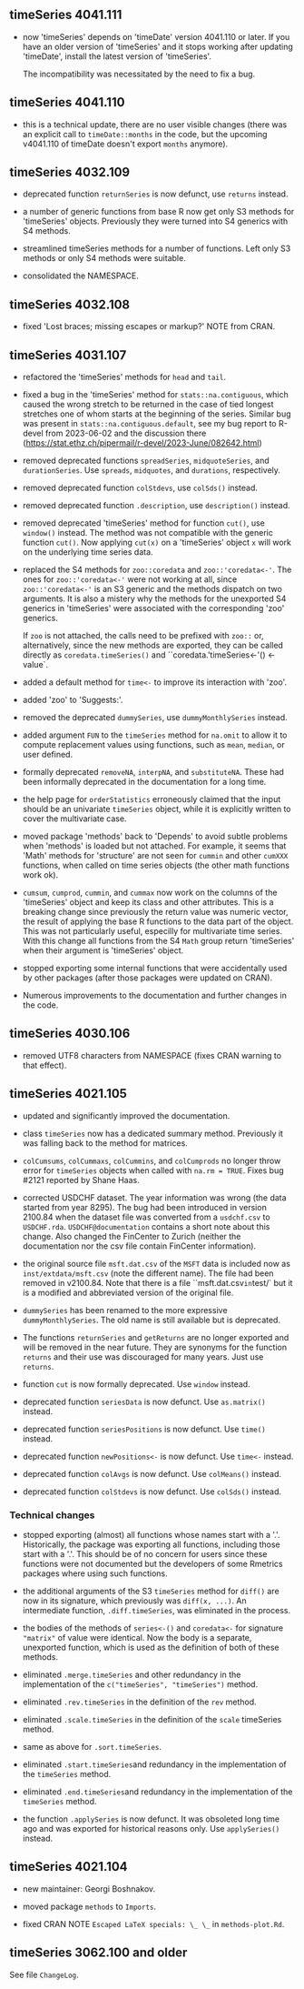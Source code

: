 ## timeSeries 4041.111

- now 'timeSeries' depends on 'timeDate' version 4041.110 or later.  If you have
  an older version of 'timeSeries' and it stops working after updating
  'timeDate', install the latest version of 'timeSeries'.
  
  The incompatibility was necessitated by the need to fix a bug.


## timeSeries 4041.110

- this is a technical update, there are no user visible changes (there was an
  explicit call to `timeDate::months` in the code, but the upcoming v4041.110 of
  timeDate doesn't export `months` anymore).


## timeSeries 4032.109

- deprecated function `returnSeries` is now defunct, use `returns` instead.

- a number of generic functions from base R now get only S3 methods for
  'timeSeries' objects. Previously they were turned into S4 generics with S4
  methods.

- streamlined timeSeries methods for a number of functions. Left only S3 methods
  or only S4 methods were suitable.

- consolidated the NAMESPACE.


## timeSeries 4032.108

- fixed 'Lost braces; missing escapes or markup?' NOTE from CRAN.


## timeSeries 4031.107

- refactored the 'timeSeries' methods for `head` and `tail`.

- fixed a bug in the 'timeSeries' method for `stats::na.contiguous`, which
  caused the wrong stretch to be returned in the case of tied longest stretches
  one of whom starts at the beginning of the series. Similar bug was present in
  `stats::na.contiguous.default`, see my bug report to R-devel from 2023-06-02
  and the discussion there
  (https://stat.ethz.ch/pipermail/r-devel/2023-June/082642.html)

- removed deprecated functions `spreadSeries`, `midquoteSeries`, and
  `durationSeries`.  Use `spreads`, `midquotes`, and `durations`, respectively.

- removed deprecated function `colStdevs`, use `colSds()` instead.

- removed deprecated function `.description`, use `description()` instead.

- removed deprecated 'timeSeries' method for function `cut()`, use `window()`
  instead. The method was not compatible with the generic function `cut()`. Now
  applying `cut(x)` on a 'timeSeries' object `x` will work on the underlying
  time series data.

- replaced the S4 methods for `zoo::coredata` and `zoo::'coredata<-'`. The ones
  for `zoo::'coredata<-'` were not working at all, since `zoo::'coredata<-'` is
  an S3 generic and the methods dispatch on two arguments. It is also a mistery
  why the methods for the unexported S4 generics in 'timeSeries' were associated
  with the corresponding 'zoo' generics.

  If `zoo` is not attached, the calls need to be prefixed with `zoo::` or,
  alternatively, since the new methods are exported, they can be called directly
  as `coredata.timeSeries()` and ``coredata.'timeSeries<-'() <- value`.

- added a default method for `time<-` to improve its interaction with 'zoo'.

- added 'zoo' to 'Suggests:'.

- removed the deprecated `dummySeries`, use `dummyMonthlySeries` instead.

- added argument `FUN` to the `timeSeries` method for `na.omit` to allow it to
  compute replacement values using functions, such as `mean`, `median`, or user
  defined.

- formally deprecated `removeNA`, `interpNA`, and `substituteNA`. These had been
  informally deprecated in the documentation for a long time.

- the help page for `orderStatistics` erroneously claimed that the input should
  be an univariate `timeSeries` object, while it is explicitly written to cover
  the multivariate case.

- moved package 'methods' back to 'Depends' to avoid subtle problems when
  'methods' is loaded but not attached. For example, it seems that 'Math'
  methods for 'structure' are not seen for `cummin` and other `cumXXX`
  functions, when called on time series objects (the other math functions work
  ok).

- `cumsum`, `cumprod`, `cummin`, and `cummax` now work on the columns of the
  'timeSeries' object and keep its class and other attributes. This is a
  breaking change since previously the return value was numeric vector, the
  result of applying the base R functions to the data part of the object. This
  was not particularly useful, especilly for multivariate time series.  With
  this change all functions from the S4 `Math` group return 'timeSeries' when
  their argument is 'timeSeries' object.

- stopped exporting some internal functions that were accidentally used by other
  packages (after those packages were updated on CRAN).

- Numerous improvements to the documentation and further changes in the code.


## timeSeries 4030.106

- removed UTF8 characters from NAMESPACE (fixes CRAN warning to that effect).


## timeSeries 4021.105

- updated and significantly improved the documentation.

- class `timeSeries` now has a dedicated summary method. Previously it was
  falling back to the method for matrices.

- `colCumsums`, `colCummaxs`, `colCummins`, and `colCumprods` no longer throw
  error for `timeSeries` objects when called with `na.rm = TRUE`. Fixes bug
  #2121 reported by Shane Haas.

- corrected USDCHF dataset. The year information was wrong (the data started
  from year 8295). The bug had been introduced in version 2100.84 when the
  dataset file was converted from a `usdchf.csv` to
  `USDCHF.rda`. `USDCHF@documentation` contains a short note about this change.
  Also changed the FinCenter to Zurich (neither the documentation nor the csv
  file contain FinCenter information).

- the original source file `msft.dat.csv` of the `MSFT` data is included now as
  `inst/extdata/msft.csv` (note the different name). The file had been removed
  in v2100.84. Note that there is a file ``msft.dat.csv` in `test/` but it is a
  modified and abbreviated version of the original file.

- `dummySeries` has been renamed to the more expressive `dummyMonthlySeries`.
  The old name is still available but is deprecated.

- The functions `returnSeries` and `getReturns` are no longer exported and will
  be removed in the near future. They are synonyms for the function `returns`
  and their use was discouraged for many years. Just use `returns`.

- function `cut` is now formally deprecated. Use `window` instead.

- deprecated function `seriesData` is now defunct. Use `as.matrix()` instead.

- deprecated function `seriesPositions` is now defunct. Use `time()` instead.

- deprecated function `newPositions<-` is now defunct. Use `time<-` instead.

- deprecated function `colAvgs` is now defunct. Use `colMeans()` instead.

- deprecated function `colStdevs` is now defunct. Use `colSds()` instead.


### Technical changes

- stopped exporting (almost) all functions whose names start with a
  '.'. Historically, the package was exporting all functions, including those
  start with a '.'. This should be of no concern for users since these functions
  were not documented but the developers of some Rmetrics packages where using
  such functions.

- the additional arguments of the S3 `timeSeries` method for `diff()` are now in
  its signature, which previously was `diff(x, ...)`.  An intermediate function,
  `.diff.timeSeries`, was eliminated in the process.

- the bodies of the methods of `series<-()` and `coredata<-` for signature
  `"matrix"` of value were identical. Now the body is a separate, unexported
  function, which is used as the definition of both of these methods.

- eliminated `.merge.timeSeries` and other redundancy in the implementation of
  the `c("timeSeries", "timeSeries")` method.

- eliminated `.rev.timeSeries` in the definition of the `rev` method.

- eliminated `.scale.timeSeries` in the definition of the `scale` timeSeries
  method.

- same as above for `.sort.timeSeries`.

- eliminated `.start.timeSeries`and redundancy in the implementation of the
  `timeSeries` method.

- eliminated `.end.timeSeries`and redundancy in the implementation of the
  `timeSeries` method.

- the function `.applySeries` is now defunct. It was obsoleted long time ago and
  was exported for historical reasons only. Use `applySeries()` instead.


## timeSeries 4021.104

- new maintainer: Georgi Boshnakov.

- moved package `methods` to `Imports`.

- fixed CRAN NOTE `Escaped LaTeX specials: \_ \_` in `methods-plot.Rd`.


## timeSeries 3062.100 and older

  See file `ChangeLog`.
